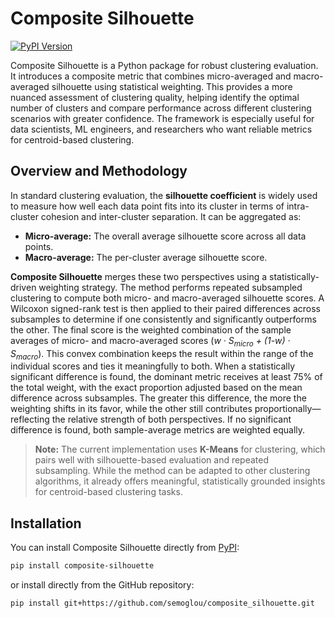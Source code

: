 # Composite Silhouette 

[![PyPI Version](https://img.shields.io/pypi/v/composite-silhouette?logo=pypi)](https://pypi.org/project/composite-silhouette/)

Composite Silhouette is a Python package for robust clustering evaluation.
It introduces a composite metric that combines micro-averaged and macro-averaged silhouette using statistical weighting.
This provides a more nuanced assessment of clustering quality, helping identify the optimal number of clusters and compare performance across different clustering scenarios with greater confidence.
The framework is especially useful for data scientists, ML engineers, and researchers who want reliable metrics for centroid-based clustering.

## Overview and Methodology 
In standard clustering evaluation, the **silhouette coefficient** is widely used to measure how well each data point fits into its cluster in terms of intra-cluster cohesion and inter-cluster separation.
It can be aggregated as:
- **Micro-average:** The overall average silhouette score across all data points.
- **Macro-average:** The per-cluster average silhouette score.

**Composite Silhouette** merges these two perspectives using a statistically-driven weighting strategy.
The method performs repeated subsampled clustering to compute both micro- and macro-averaged silhouette scores.
A Wilcoxon signed-rank test is then applied to their paired differences across subsamples to determine if one consistently and significantly outperforms the other.
The final score is the weighted combination of the sample averages of micro- and macro-averaged scores (*w</sub> · S<sub>micro</sub> + (1-w)</sub> · S<sub>macro</sub>*).
This convex combination keeps the result within the range of the individual scores and ties it meaningfully to both.
When a statistically significant difference is found, the dominant metric receives at least 75% of the total weight, with the exact proportion adjusted based on the mean difference across subsamples. The greater this difference, the more the weighting shifts in its favor, while the other still contributes proportionally—reflecting the relative strength of both perspectives. If no significant difference is found, both sample-average metrics are weighted equally.

> **Note:** The current implementation uses **K-Means** for clustering, which pairs well with silhouette-based evaluation and repeated subsampling. While the method can be adapted to other clustering algorithms, it already offers meaningful, statistically grounded insights for centroid-based clustering tasks.

## Installation 
You can install Composite Silhouette directly from [PyPI](https://pypi.org/project/composite-silhouette/): 

```bash
pip install composite-silhouette
```

or install directly from the GitHub repository: 

```bash
pip install git+https://github.com/semoglou/composite_silhouette.git
```
